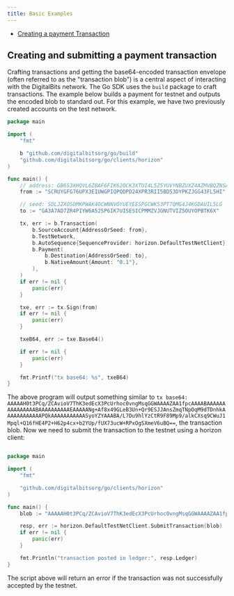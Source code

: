 ```yaml
---
title: Basic Examples
---
```


- [Creating a payment Transaction](#creating-and-submitting-a-payment-transaction)


## Creating and submitting a payment transaction

Crafting transactions and getting the base64-encoded transaction envelope (often referred to as the "transaction blob") is a central aspect of interacting with the DigitalBits network.  The Go SDK uses the `build` package to craft transactions.  The example below builds a payment for testnet and outputs the encoded blob to standard out.  For this example, we have two previously created accounts on the test network.

```go
package main

import (
	"fmt"

	b "github.com/digitalbitsorg/go/build"
	"github.com/digitalbitsorg/go/clients/horizon"
)

func main() {
	// address: GB6S3XHQVL6ZBAF6FIK62OCK3XTUI4L5Z5YUVYNBZUXZ4AZMVBQZNSAU
	from := "SCRUYGFG76UPX3EIUWGPIQPQDPD24XPR3RII5BD53DYPKZJGG43FL5HI"

	// seed: SDLJZXOSOMKPWAK4OCWNNVOYUEYEESPGCWK53PT7QMG4J4KGDAUIL5LG
	to := "GA3A7AD7ZR4PIYW6A52SP6IK7UISESICPMMZVJGNUTVIZ5OUYOPBTK6X"

	tx, err := b.Transaction(
		b.SourceAccount{AddressOrSeed: from},
		b.TestNetwork,
		b.AutoSequence{SequenceProvider: horizon.DefaultTestNetClient},
		b.Payment(
			b.Destination{AddressOrSeed: to},
			b.NativeAmount{Amount: "0.1"},
		),
	)
	if err != nil {
		panic(err)
	}

	txe, err := tx.Sign(from)
	if err != nil {
		panic(err)
	}

	txeB64, err := txe.Base64()

	if err != nil {
		panic(err)
	}

	fmt.Printf("tx base64: %s", txeB64)
}
```

The above program will output something similar to `tx base64: AAAAAH0t3PCq/ZCAvioV7ThK3edEcX3PcUrhoc0vngMsqGGWAAAAZAA1fpcAAAABAAAAAAAAAAAAAAABAAAAAAAAAAEAAAAANg+Af8x49GLeB3Un+Qr9ESJJAnsZmqTNpOqM9dTDnhkAAAAAAAAAAAAPQkAAAAAAAAAAASyoYZYAAABA/L7Du9hlYzCtR9F89Mp9/alkCXsq9CWuJ1Mpql+Q16fHE4P2+H62p4cx+b2YUp/fUX73ucW+RPxOgSXmeV6uBQ==`, the transaction blob.  Now we need to submit the transaction to the testnet using a horizon client:


```go

package main

import (
	"fmt"

	"github.com/digitalbitsorg/go/clients/horizon"
)

func main() {
	blob := "AAAAAH0t3PCq/ZCAvioV7ThK3edEcX3PcUrhoc0vngMsqGGWAAAAZAA1fpcAAAABAAAAAAAAAAAAAAABAAAAAAAAAAEAAAAANg+Af8x49GLeB3Un+Qr9ESJJAnsZmqTNpOqM9dTDnhkAAAAAAAAAAAAPQkAAAAAAAAAAASyoYZYAAABA/L7Du9hlYzCtR9F89Mp9/alkCXsq9CWuJ1Mpql+Q16fHE4P2+H62p4cx+b2YUp/fUX73ucW+RPxOgSXmeV6uBQ=="

	resp, err := horizon.DefaultTestNetClient.SubmitTransaction(blob)
	if err != nil {
		panic(err)
	}

	fmt.Println("transaction posted in ledger:", resp.Ledger)
}

```

The script above will return an error if the transaction was not successfully accepted by the testnet.
